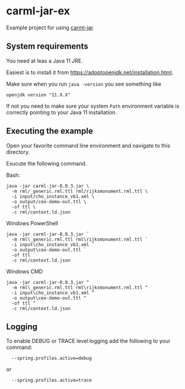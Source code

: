 # carml-jar-ex
Example project for using [carml-jar](https://github.com/pmaria/carml-jar).

## System requirements

You need at leas a Java 11 JRE.

Easiest is to install it from https://adoptopenjdk.net/installation.html.

Make sure when you run `java -version` you see something like

```shell script
openjdk version "11.X.X"
```

If not you need to make sure your system `Path` environment variable is correctly pointing to your Java 11 installation.

## Executing the example

Open your favorite command line environment and navigate to this directory.

Exucute the following command.

Bash:

```shell script
java -jar carml-jar-0.0.3.jar \
  -m rml/_generic.rml.ttl rml/rijksmonument.rml.ttl \
  -i input/cho_instance_vb1.xml \
  -o output/ceo-demo-out.ttl \
  -of ttl \
  -c rml/context.ld.json
```

Windows PowerShell

```shell script
java -jar carml-jar-0.0.3.jar `
  -m rml\_generic.rml.ttl rml\rijksmonument.rml.ttl `
  -i input\cho_instance_vb1.xml `
  -o output\ceo-demo-out.ttl `
  -of ttl `
  -c rml/context.ld.json
```

Windows CMD

```shell script
java -jar carml-jar-0.0.3.jar ^
  -m rml\_generic.rml.ttl rml\rijksmonument.rml.ttl ^
  -i input\cho_instance_vb1.xml ^
  -o output\ceo-demo-out.ttl ^
  -of ttl ^
  -c rml/context.ld.json
```

## Logging
To enable DEBUG or TRACE level logging add the following to your command:

```shell script
  --spring.profiles.active=debug
```

or

```shell script
  --spring.profiles.active=trace
```
